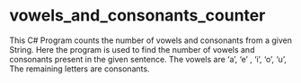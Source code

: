 # vowels_and_consonants_counter

This C# Program counts the number of vowels and consonants from a given String. Here the program is used to find the number of vowels and consonants present in the given sentence. The vowels are ‘a’, ‘e’ , ‘i’, ‘o’, ‘u’, The remaining letters are consonants.
